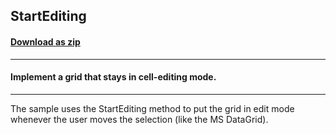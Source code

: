 ## StartEditing
#### [Download as zip](https://grapecity.github.io/DownGit/#/home?url=https://github.com/GrapeCity/ComponentOne-WinForms-Samples/tree/master/NetFramework\FlexGrid\CS\StartEditing)
____
#### Implement a grid that stays in cell-editing mode.
____
The sample uses the StartEditing method to put the grid in edit mode whenever the user moves the selection (like the MS DataGrid).
